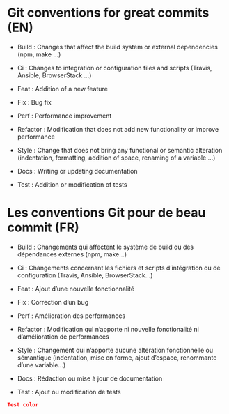 # Git conventions for great commits (EN)

- Build : Changes that affect the build system or external dependencies (npm, make ...)

- Ci : Changes to integration or configuration files and scripts (Travis, Ansible, BrowserStack ...)

- Feat : Addition of a new feature

- Fix : Bug fix

- Perf : Performance improvement

- Refactor : Modification that does not add new functionality or improve performance

- Style : Change that does not bring any functional or semantic alteration (indentation, formatting, addition of space, renaming of a variable ...)

- Docs : Writing or updating documentation

- Test : Addition or modification of tests

# Les conventions Git pour de beau commit (FR)

- Build : Changements qui affectent le système de build ou des dépendances externes (npm, make…)

- Ci : Changements concernant les fichiers et scripts d’intégration ou de configuration (Travis, Ansible, BrowserStack…)

- Feat : Ajout d’une nouvelle fonctionnalité

- Fix : Correction d’un bug

- Perf : Amélioration des performances

- Refactor : Modification qui n’apporte ni nouvelle fonctionalité ni d’amélioration de performances

- Style : Changement qui n’apporte aucune alteration fonctionnelle ou sémantique (indentation, mise en forme, ajout d’espace, renommante d’une variable…)

- Docs : Rédaction ou mise à jour de documentation

- Test : Ajout ou modification de tests

```json
Test color
```
